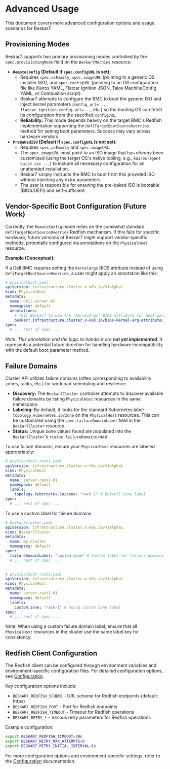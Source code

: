 # Advanced Usage

This document covers more advanced configuration options and usage scenarios for Beskar7.

## Provisioning Modes

Beskar7 supports two primary provisioning modes controlled by the `spec.provisioningMode` field on the `Beskar7Machine` resource:

*   **`RemoteConfig` (Default if `spec.configURL` is set):**
    *   Requires `spec.osFamily`, `spec.imageURL` (pointing to a generic OS installer ISO), and `spec.configURL` (pointing to an OS configuration file like Kairos YAML, Flatcar Ignition JSON, Talos MachineConfig YAML, or Combustion script).
    *   Beskar7 attempts to configure the BMC to boot the generic ISO and inject kernel parameters (`config_url=...`, `flatcar.ignition.config.url=...`, etc.) so the booting OS can fetch its configuration from the specified `configURL`.
    *   **Reliability:** This mode depends heavily on the target BMC's Redfish implementation supporting the `UefiTargetBootSourceOverride` method for setting boot parameters. Success may vary across hardware vendors.
*   **`PreBakedISO` (Default if `spec.configURL` is *not* set):**
    *   Requires `spec.osFamily` and `spec.imageURL`.
    *   The `spec.imageURL` must point to an ISO image that has *already* been customized (using the target OS's native tooling, e.g., `kairos-agent build iso ...`) to include all necessary configuration for an unattended installation.
    *   Beskar7 simply instructs the BMC to boot from this provided ISO without injecting any extra parameters.
    *   The user is responsible for ensuring the pre-baked ISO is bootable (BIOS/UEFI) and self-sufficient.

## Vendor-Specific Boot Configuration (Future Work)

Currently, the `RemoteConfig` mode relies on the somewhat standard `UefiTargetBootSourceOverride` Redfish mechanism. If this fails for specific hardware, future versions of Beskar7 might support vendor-specific methods, potentially configured via annotations on the `PhysicalHost` resource.

**Example (Conceptual):**

If a Dell BMC requires setting the `KernelArgs` BIOS attribute instead of using `UefiTargetBootSourceOverride`, a user might apply an annotation like this:

```yaml
# physicalhost.yaml
apiVersion: infrastructure.cluster.x-k8s.io/v1alpha1
kind: PhysicalHost
metadata:
  name: dell-server-01
  namespace: default
  annotations:
    # Tell Beskar7 to use the 'KernelArgs' BIOS attribute for boot params
    beskar7.infrastructure.cluster.x-k8s.io/bios-kernel-arg-attribute: "KernelArgs"
spec:
  # ... rest of spec ...
```

*Note: This annotation and the logic to handle it are **not yet implemented**.* It represents a potential future direction for handling hardware incompatibility with the default boot parameter method.

## Failure Domains

Cluster API utilizes failure domains (often corresponding to availability zones, racks, etc.) for workload scheduling and resilience.

*   **Discovery:** The `Beskar7Cluster` controller attempts to discover available failure domains by listing `PhysicalHost` resources in the same namespace.
*   **Labeling:** By default, it looks for the standard Kubernetes label `topology.kubernetes.io/zone` on the `PhysicalHost` resources. This can be customized using the `spec.failureDomainLabel` field in the `Beskar7Cluster` resource.
*   **Status:** Unique zone values found are populated into the `Beskar7Cluster`'s `status.failureDomains` map.

To use failure domains, ensure your `PhysicalHost` resources are labeled appropriately:

```yaml
# physicalhost-rack1.yaml
apiVersion: infrastructure.cluster.x-k8s.io/v1alpha1
kind: PhysicalHost
metadata:
  name: server-rack1-01
  namespace: default
  labels:
    topology.kubernetes.io/zone: "rack-1" # Default zone label
spec:
  # ... rest of spec ...
```

To use a custom label for failure domains:

```yaml
# beskar7cluster.yaml
apiVersion: infrastructure.cluster.x-k8s.io/v1alpha1
kind: Beskar7Cluster
metadata:
  name: my-cluster
  namespace: default
spec:
  failureDomainLabel: "custom.zone" # Custom label for failure domains
  # ... rest of spec ...

---
# physicalhost-rack1.yaml
apiVersion: infrastructure.cluster.x-k8s.io/v1alpha1
kind: PhysicalHost
metadata:
  name: server-rack1-01
  namespace: default
  labels:
    custom.zone: "rack-1" # Using custom zone label
spec:
  # ... rest of spec ...
```

Note: When using a custom failure domain label, ensure that all `PhysicalHost` resources in the cluster use the same label key for consistency.

## Redfish Client Configuration

The Redfish client can be configured through environment variables and environment-specific configuration files. For detailed configuration options, see [Configuration](configuration.md).

Key configuration options include:

* `BESKAR7_REDFISH_SCHEME` - URL scheme for Redfish endpoints (default: https)
* `BESKAR7_REDFISH_PORT` - Port for Redfish endpoints
* `BESKAR7_REDFISH_TIMEOUT` - Timeout for Redfish operations
* `BESKAR7_RETRY_*` - Various retry parameters for Redfish operations

Example configuration:
```sh
export BESKAR7_REDFISH_TIMEOUT=30s
export BESKAR7_RETRY_MAX_ATTEMPTS=5
export BESKAR7_RETRY_INITIAL_INTERVAL=1s
```

For more configuration options and environment-specific settings, refer to the [Configuration](configuration.md) documentation. 